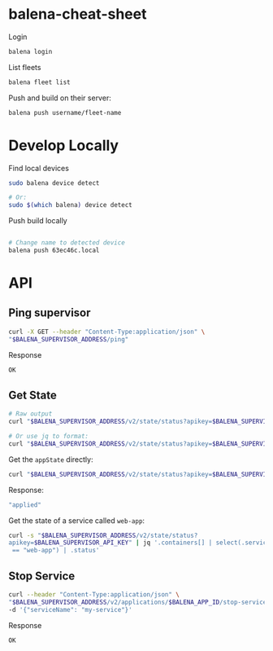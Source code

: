 # balena-cheat-sheet

Login
```bash
balena login
```

List fleets
```bash
balena fleet list
```

Push and build on their server:
```bash
balena push username/fleet-name
```

# Develop Locally

Find local devices
```bash
sudo balena device detect

# Or:
sudo $(which balena) device detect
```

Push build locally
```bash

# Change name to detected device
balena push 63ec46c.local
```


# API

## Ping supervisor
```bash
curl -X GET --header "Content-Type:application/json" \
"$BALENA_SUPERVISOR_ADDRESS/ping"
```

Response
```bash
OK
```

## Get State

```bash
# Raw output
curl "$BALENA_SUPERVISOR_ADDRESS/v2/state/status?apikey=$BALENA_SUPERVISOR_API_KEY"

# Or use jq to format:
curl "$BALENA_SUPERVISOR_ADDRESS/v2/state/status?apikey=$BALENA_SUPERVISOR_API_KEY" | jq '.'
```

Get the `appState` directly:
```bash
curl "$BALENA_SUPERVISOR_ADDRESS/v2/state/status?apikey=$BALENA_SUPERVISOR_API_KEY" | jq '.appState'
```

Response:
```bash
"applied"
```

Get the state of a service called `web-app`:

```bash
curl -s "$BALENA_SUPERVISOR_ADDRESS/v2/state/status?
apikey=$BALENA_SUPERVISOR_API_KEY" | jq '.containers[] | select(.serviceName
 == "web-app") | .status'
```

## Stop Service

```bash
curl --header "Content-Type:application/json" \
"$BALENA_SUPERVISOR_ADDRESS/v2/applications/$BALENA_APP_ID/stop-service?apikey=$BALENA_SUPERVISOR_API_KEY" \
-d '{"serviceName": "my-service"}'
```

Response
```bash
OK
```
